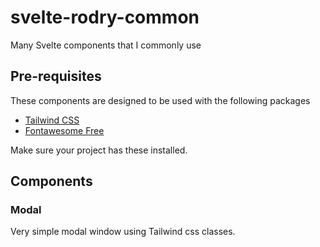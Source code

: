 # svelte-rodry-common
 Many Svelte components that I commonly use

 ## Pre-requisites
 These components are designed to be used with the following packages
 - [Tailwind CSS](https://tailwindcss.com/) 
 - [Fontawesome Free](https://fontawesome.com/v5.9.0/how-to-use/on-the-web/referencing-icons/basic-use) 
 
 Make sure your project has these installed.

 ## Components
  ### Modal

  Very simple modal window using Tailwind css classes.
